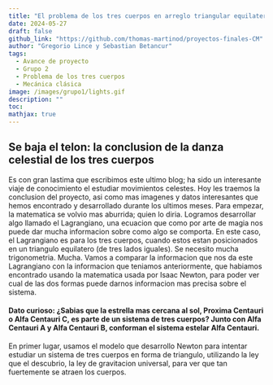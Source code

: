 ```yaml
---
title: "El problema de los tres cuerpos en arreglo triangular equilatero"
date: 2024-05-27
draft: false
github_link: "https://github.com/thomas-martinod/proyectos-finales-CM"
author: "Gregorio Lince y Sebastian Betancur"
tags:
  - Avance de proyecto
  - Grupo 2
  - Problema de los tres cuerpos
  - Mecánica clásica
image: /images/grupo1/lights.gif
description: ""
toc:
mathjax: true
---
```


## Se baja el telon: la conclusion de la danza celestial de los tres cuerpos

Es con gran lastima que escribimos este ultimo blog; ha sido un interesante viaje de conocimiento el estudiar movimientos celestes. Hoy les traemos la conclusion del proyecto, asi como mas imagenes y datos interesantes que hemos encontrado y desarrollado durante los ultimos meses. Para empezar, la matematica se volvio mas aburrida; quien lo diria. Logramos desarrollar algo llamado el Lagrangiano, una ecuacion que como por arte de magia nos puede dar mucha informacion sobre como algo se comporta. En este caso, el Lagrangiano es para los tres cuerpos, cuando estos estan posicionados en un triangulo equilatero (de tres lados iguales). Se necesito mucha trigonometria. Mucha. Vamos a comparar la informacion que nos da este Lagrangiano con la informacion que teniamos anteriormente, que habiamos encontrado usando la matematica usada por Isaac Newton, para poder ver cual de las dos formas puede darnos informacion mas precisa sobre el sistema. 

#### Dato curioso: ¿Sabias que la estrella mas cercana al sol, Proxima Centauri o Alfa Centauri C, es parte de un sistema de tres cuerpos? Junto con Alfa Centauri A y Alfa Centauri B, conforman el sistema estelar Alfa Centauri.

En primer lugar, usamos el modelo que desarrollo Newton para intentar estudiar un sistema de tres cuerpos en forma de triangulo, utilizando la ley que el descubrio, la ley de gravitacion universal, para ver que tan fuertemente se atraen los cuerpos. 


